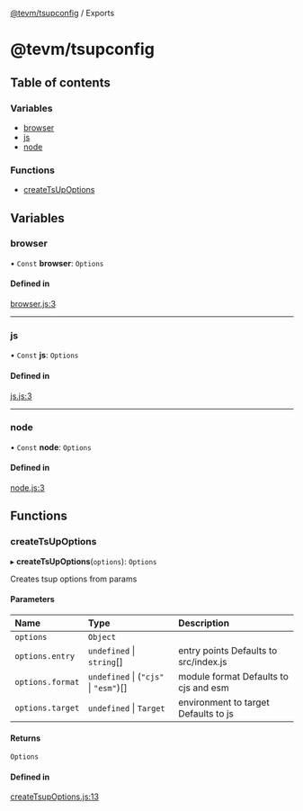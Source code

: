[@tevm/tsupconfig](README.md) / Exports

# @tevm/tsupconfig

## Table of contents

### Variables

- [browser](modules.md#browser)
- [js](modules.md#js)
- [node](modules.md#node)

### Functions

- [createTsUpOptions](modules.md#createtsupoptions)

## Variables

### browser

• `Const` **browser**: `Options`

#### Defined in

[browser.js:3](https://github.com/evmts/tevm-monorepo/blob/main/configs/tsupconfig/src/browser.js#L3)

___

### js

• `Const` **js**: `Options`

#### Defined in

[js.js:3](https://github.com/evmts/tevm-monorepo/blob/main/configs/tsupconfig/src/js.js#L3)

___

### node

• `Const` **node**: `Options`

#### Defined in

[node.js:3](https://github.com/evmts/tevm-monorepo/blob/main/configs/tsupconfig/src/node.js#L3)

## Functions

### createTsUpOptions

▸ **createTsUpOptions**(`options`): `Options`

Creates tsup options from params

#### Parameters

| Name | Type | Description |
| :------ | :------ | :------ |
| `options` | `Object` |  |
| `options.entry` | `undefined` \| `string`[] | entry points Defaults to src/index.js |
| `options.format` | `undefined` \| (``"cjs"`` \| ``"esm"``)[] | module format Defaults to cjs and esm |
| `options.target` | `undefined` \| `Target` | environment to target Defaults to js |

#### Returns

`Options`

#### Defined in

[createTsupOptions.js:13](https://github.com/evmts/tevm-monorepo/blob/main/configs/tsupconfig/src/createTsupOptions.js#L13)
